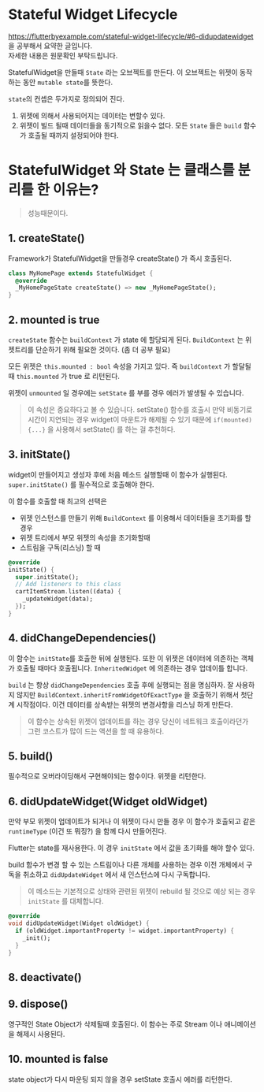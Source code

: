 # Stateful Widget Lifecycle

https://flutterbyexample.com/stateful-widget-lifecycle/#6-didupdatewidget
을 공부해서 요약한 글입니다.<br/>자세한 내용은 원문확인 부탁드립니다. 


StatefulWidget을 만들때 `State` 라는 오브젝트를 만든다. 이 오브젝트는 위젯이 동작하는 동안 `mutable state`를 뜻한다.

`state`의 컨셉은 두가지로 정의되어 진다. 
1. 위젯에 의해서 사용되어지는 데이터는 변할수 있다. 
2. 위젯이 빌드 될때 데이터들을 동기적으로 읽을수 없다. 모든 `State` 들은 `build` 함수가 호출될 때까지 설정되어야 한다. 

# StatefulWidget 와 State 는 클래스를 분리를 한 이유는?

> 성능때문이다.

## 1. createState()
Framework가 StatefulWidget을 만들경우 createState() 가 즉시 호출된다. 

```dart
class MyHomePage extends StatefulWidget {
  @override
  _MyHomePageState createState() => new _MyHomePageState();
}
```

## 2. mounted is true
`createState` 함수는 `buildContext` 가 state 에 할당되게 된다. 
`BuildContext` 는 위젯트리를 단순하기 위해 필요한 것이다. (좀 더 공부 필요)

모든 위젯은 `this.mounted : bool` 속성을 가지고 있다. 즉 `buildContext` 가 할달될 때 `this.mounted` 가 true 로 리턴된다. 

위젯이 `unmounted` 일 경우에는 `setState` 를 부를 경우 에러가 발생될 수 있습니다.

> 이 속성은 중요하다고 볼 수 있습니다. setState() 함수를 호출시 만약 비동기로 시간이 지연되는 경우 widget이 마운트가 해제될 수 있기 때문에 `if(mounted) {...}` 을 사용해서 setState() 를 하는 걸 추천하다. 

## 3. initState()

widget이 만들어지고 생성자 후에 처음 메소드 실행할때 이 함수가 실행된다. `super.initState()` 를 필수적으로 호출해야 한다. 

이 함수를 호출할 때 최고의 선택은 

- 위젯 인스턴스를 만들기 위해 `BuildContext` 를 이용해서 데이터들을 초기화를 할 경우
- 위젯 트리에서 부모 위젯의 속성을 초기화할때
- 스트림을 구독(리스닝) 할 때

```dart
@override
initState() {
  super.initState();
  // Add listeners to this class
  cartItemStream.listen((data) {
    _updateWidget(data);
  });
}
```

## 4. didChangeDependencies()
이 함수는 `initState`를 호출한 뒤에 실행된다. 또한 이 위젯은 데이터에 의존하는 객체가 호출될 때마다 호출됩니다. `InheritedWidget` 에 의존하는 경우 업데이틀 합니다. 

`build` 는 항상 `didChangeDependencies` 호출 후에 실행되는 점을 명심하자. 잘 사용하지 않지만 `BuildContext.inheritFromWidgetOfExactType` 을 호출하기 위해서 첫단계 시작점이다. 
이건 데이터를 상속받는 위젯의 변경사항을 리스닝 하게 만든다. 

> 이 함수는 상속된 위젯이 업데이트를 하는 경우 당신이 네트워크 호출이라던가 그런 코스트가 많이 드는 액션을 할 때 유용하다. 

## 5. build()
필수적으로 오버라이딩해서 구현해야되는 함수이다. 위젯을 리턴한다. 

## 6. didUpdateWidget(Widget oldWidget)
만약 부모 위젯이 업데이트가 되거나 이 위젯이 다시 만들 경우 이 함수가 호출되고 같은 `runtimeType` (이건 또 뭐징?) 을 함께 다시 만들어진다. 

Flutter는 state를 재사용한다. 이 경우 `initState` 에서 값을 초기화를 해야 할수 있다. 

build 함수가 변경 할 수 있는 스트림이나 다른 개체를 사용하는 경우 이전 개체에서 구독을 취소하고 `didUpdateWidget` 에서 새 인스턴스에 다시 구독합니다.

> 이 메소드는 기본적으로 상태와 관련된 위젯이 rebuild 될 것으로 예상 되는 경우 `initState` 를 대체합니다.

```dart
@override
void didUpdateWidget(Widget oldWidget) {
  if (oldWidget.importantProperty != widget.importantProperty) {
    _init();
  }
}
```

## 8. deactivate()

## 9. dispose()
영구적인 State Object가 삭제될때 호출된다. 
이 함수는 주로 Stream 이나 애니메이션 을 해제시 사용된다. 

## 10. mounted is false
state object가 다시 마운팅 되지 않을 경우 setState 호출시 에러를 리턴한다. 

